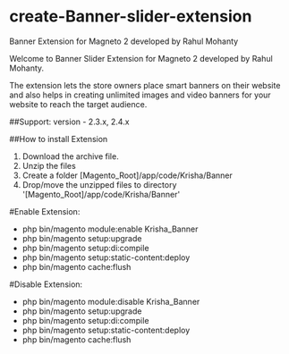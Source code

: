 # create-Banner-slider-extension
Banner Extension for Magneto 2 developed by Rahul Mohanty

Welcome to Banner Slider Extension for Magneto 2 developed by Rahul Mohanty.

The extension lets the store owners place smart banners on their website and also helps in creating unlimited images and video banners for your website to reach the target audience.

##Support: 
version - 2.3.x, 2.4.x

##How to install Extension

1. Download the archive file.
2. Unzip the files
3. Create a folder [Magento_Root]/app/code/Krisha/Banner
4. Drop/move the unzipped files to directory '[Magento_Root]/app/code/Krisha/Banner'

#Enable Extension:
- php bin/magento module:enable Krisha_Banner
- php bin/magento setup:upgrade
- php bin/magento setup:di:compile
- php bin/magento setup:static-content:deploy
- php bin/magento cache:flush

#Disable Extension:
- php bin/magento module:disable Krisha_Banner
- php bin/magento setup:upgrade
- php bin/magento setup:di:compile
- php bin/magento setup:static-content:deploy
- php bin/magento cache:flush
